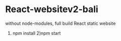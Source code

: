 # React-websitev2-bali
without node-modules, full build React static website

1) npm install
2)npm start
